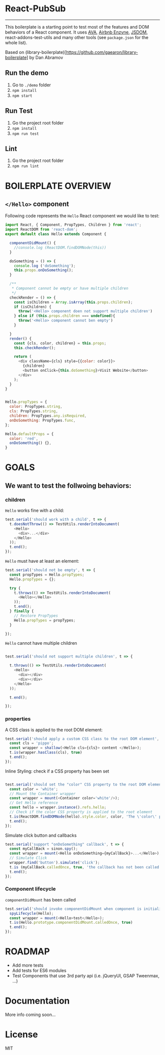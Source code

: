 # React-PubSub

---

This boilerplate is a starting point to test most of the features and DOM behaviors of a React component.
It uses [AVA](https://github.com/sindresorhus/ava), [Airbnb Enzyne](https://github.com/airbnb/enzyme), [JSDOM](https://github.com/tmpvar/jsdom), react-addons-test-utils and many other tools (see `package.json` for the whole list).


Based on (library-boilerplate)[https://github.com/gaearon/library-boilerplate] by Dan Abramov
## Run the demo

1. Go to `./demo` folder
2. `npm install`
3. `npm start`

## Run Test

1. Go the project root folder
2. `npm install`
3. `npm run test`

## Lint
1. Go the project root folder
2. `npm run lint`


# BOILERPLATE OVERVIEW

## `</Hello>` component

Following code represents the `Hello` React component we would like to test:

```javascript
import React, { Component, PropTypes, Children } from 'react';
import ReactDOM from 'react-dom';
export default class Hello extends Component {

  componentDidMount() {
    //console.log (ReactDOM.findDOMNode(this))
  }

  doSomething = () => {
    console.log ('doSomething');
    this.props.onDoSomething();
  }

  /**
   * Component cannot be empty or have multiple children
   */
  checkRender = () => {
    const isChildren = Array.isArray(this.props.children);
    if (isChildren) {
      throw('<Hello> component doen not support multiple children')
    } else if (this.props.children === undefined){
      throw('<Hello> component cannot ben empty')
    }

  }
  render() {
    const {cls, color, children} = this.props;
    this.checkRender();

    return (
      <div className={cls} style={{color: color}}>
        {children}
        <button onClick={this.doSomething}>Visit Website</button>
      </div>
    );
  }
}


Hello.propTypes = {
  color: PropTypes.string,
  cls: PropTypes.string,
  children: PropTypes.any.isRequired,
  onDoSomething: PropTypes.func,
};

Hello.defaultProps = {
  color: 'red',
  onDoSomething() {},
}

```


# GOALS

## We want to test the follwoing behaviors:

### children

`Hello` works fine with a child:

```javascript
test.serial('should work with a child', t => {
  t.doesNotThrow(() => TestUtils.renderIntoDocument(
    <Hello>
      <div>...</div>
    </Hello>
  ));
  t.end();
});
```

`Hello` must have at least an element:

```javascript
test.serial('should not be empty', t => {
  const propTypes = Hello.propTypes;
  Hello.propTypes = {};

  try {
    t.throws(() => TestUtils.renderIntoDocument(
      <Hello></Hello>
    ));
    t.end();
  } finally {
    // Restore PropTypes
    Hello.propTypes = propTypes;
  }

});

```


`Hello` cannot have multiple children

```javascript

test.serial('should not support multiple children', t => {

  t.throws(() => TestUtils.renderIntoDocument(
    <Hello>
      <div></div>
      <div></div>
    </Hello>
  ));

  t.end();

});
```

### properties

A CSS class is applied to the root DOM element:

```javascript
test.serial('should apply a custom CSS class to the root DOM element', t => {
  const cls = 'pippo';
  const wrapper = shallow(<Hello cls={cls}> content </Hello>);
  t.is(wrapper.hasClass(cls), true)
  t.end();
});
```


Inline Styling: check if a CSS property has been set

```javascript

test.serial('should set the "color" CSS property to the root DOM element', t => {
  const color = 'white';
  // Mount the Container wrapper
  const wrapper = mount(<Container color='white'/>);
  // Get Hello reference
  const hello = wrapper.instance().refs.hello;
  // Check if the color CSS property is applied to the root element
  t.is(ReactDOM.findDOMNode(hello).style.color, color, 'The \'color\' props has not been applied');
  t.end();
});
```


Simulate click button and callbacks

```javascript
test.serial('support "onDoSomething" callback', t => {
  const myCallBack = sinon.spy();
  const wrapper = mount(<Hello onDoSomething={myCallBack}>...</Hello>);
  // Simulate Click
  wrapper.find('button').simulate('click');
  t.is (myCallBack.calledOnce, true, 'the callback has not been called')
  t.end();
});
```

### Component lifecycle


`componentDidMount` has been called

```javascript
test.serial('should invoke componentDidMount when component is initialized', t => {
  spyLifecycle(Hello);
  const wrapper = mount(<Hello>test</Hello>);
  t.is(Hello.prototype.componentDidMount.calledOnce, true)
  t.end();
});
```

# ROADMAP

* Add more tests
* Add tests for ES6 modules
* Test Components that use 3rd party api (i.e. jQueryUI, GSAP Tweenmax, ...)

# Documentation

More info coming soon...

# License

MIT
